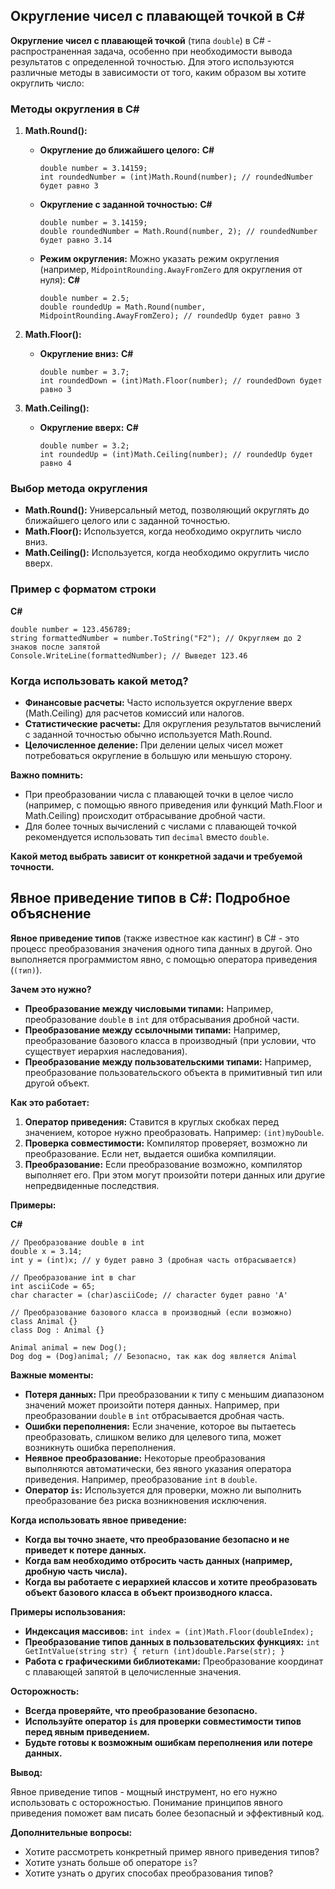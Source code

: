 ## Округление чисел с плавающей точкой в C#

**Округление чисел с плавающей точкой** (типа `double`) в C# - распространенная задача, особенно при необходимости вывода результатов с определенной точностью. Для этого используются различные методы в зависимости от того, каким образом вы хотите округлить число:

### Методы округления в C#

1. **Math.Round():**
   * **Округление до ближайшего целого:**
     **C#**

     ```
     double number = 3.14159;
     int roundedNumber = (int)Math.Round(number); // roundedNumber будет равно 3
     ```
   * **Округление с заданной точностью:**
     **C#**

     ```
     double number = 3.14159;
     double roundedNumber = Math.Round(number, 2); // roundedNumber будет равно 3.14
     ```
   * **Режим округления:** Можно указать режим округления (например, `MidpointRounding.AwayFromZero` для округления от нуля):
     **C#**

     ```
     double number = 2.5;
     double roundedUp = Math.Round(number, MidpointRounding.AwayFromZero); // roundedUp будет равно 3
     ```
2. **Math.Floor():**
   * **Округление вниз:**
     **C#**

     ```
     double number = 3.7;
     int roundedDown = (int)Math.Floor(number); // roundedDown будет равно 3
     ```
3. **Math.Ceiling():**
   * **Округление вверх:**
     **C#**

     ```
     double number = 3.2;
     int roundedUp = (int)Math.Ceiling(number); // roundedUp будет равно 4
     ```

### Выбор метода округления

* **Math.Round():** Универсальный метод, позволяющий округлять до ближайшего целого или с заданной точностью.
* **Math.Floor():** Используется, когда необходимо округлить число вниз.
* **Math.Ceiling():** Используется, когда необходимо округлить число вверх.

### Пример с форматом строки

**C#**

```
double number = 123.456789;
string formattedNumber = number.ToString("F2"); // Округляем до 2 знаков после запятой
Console.WriteLine(formattedNumber); // Выведет 123.46
```

### Когда использовать какой метод?

* **Финансовые расчеты:** Часто используется округление вверх (Math.Ceiling) для расчетов комиссий или налогов.
* **Статистические расчеты:** Для округления результатов вычислений с заданной точностью обычно используется Math.Round.
* **Целочисленное деление:** При делении целых чисел может потребоваться округление в большую или меньшую сторону.

**Важно помнить:**

* При преобразовании числа с плавающей точки в целое число (например, с помощью явного приведения или функций Math.Floor и Math.Ceiling) происходит отбрасывание дробной части.
* Для более точных вычислений с числами с плавающей точкой рекомендуется использовать тип `decimal` вместо `double`.

**Какой метод выбрать зависит от конкретной задачи и требуемой точности.**


## Явное приведение типов в C#: Подробное объяснение

**Явное приведение типов** (также известное как кастинг) в C# - это процесс преобразования значения одного типа данных в другой. Оно выполняется программистом явно, с помощью оператора приведения (`(тип)`).

**Зачем это нужно?**

* **Преобразование между числовыми типами:** Например, преобразование `double` в `int` для отбрасывания дробной части.
* **Преобразование между ссылочными типами:** Например, преобразование базового класса в производный (при условии, что существует иерархия наследования).
* **Преобразование между пользовательскими типами:** Например, преобразование пользовательского объекта в примитивный тип или другой объект.

**Как это работает:**

1. **Оператор приведения:** Ставится в круглых скобках перед значением, которое нужно преобразовать. Например: `(int)myDouble`.
2. **Проверка совместимости:** Компилятор проверяет, возможно ли преобразование. Если нет, выдается ошибка компиляции.
3. **Преобразование:** Если преобразование возможно, компилятор выполняет его. При этом могут произойти потери данных или другие непредвиденные последствия.

**Примеры:**

**C#**

```
// Преобразование double в int
double x = 3.14;
int y = (int)x; // y будет равно 3 (дробная часть отбрасывается)

// Преобразование int в char
int asciiCode = 65;
char character = (char)asciiCode; // character будет равно 'A'

// Преобразование базового класса в производный (если возможно)
class Animal {}
class Dog : Animal {}

Animal animal = new Dog();
Dog dog = (Dog)animal; // Безопасно, так как dog является Animal
```

**Важные моменты:**

* **Потеря данных:** При преобразовании к типу с меньшим диапазоном значений может произойти потеря данных. Например, при преобразовании `double` в `int` отбрасывается дробная часть.
* **Ошибки переполнения:** Если значение, которое вы пытаетесь преобразовать, слишком велико для целевого типа, может возникнуть ошибка переполнения.
* **Неявное преобразование:** Некоторые преобразования выполняются автоматически, без явного указания оператора приведения. Например, преобразование `int` в `double`.
* **Оператор `is`:** Используется для проверки, можно ли выполнить преобразование без риска возникновения исключения.

**Когда использовать явное приведение:**

* **Когда вы точно знаете, что преобразование безопасно и не приведет к потере данных.**
* **Когда вам необходимо отбросить часть данных (например, дробную часть числа).**
* **Когда вы работаете с иерархией классов и хотите преобразовать объект базового класса в объект производного класса.**

**Примеры использования:**

* **Индексация массивов:** `int index = (int)Math.Floor(doubleIndex);`
* **Преобразование типов данных в пользовательских функциях:** `int GetIntValue(string str) { return (int)double.Parse(str); }`
* **Работа с графическими библиотеками:** Преобразование координат с плавающей запятой в целочисленные значения.

**Осторожность:**

* **Всегда проверяйте, что преобразование безопасно.**
* **Используйте оператор `is` для проверки совместимости типов перед явным приведением.**
* **Будьте готовы к возможным ошибкам переполнения или потере данных.**

**Вывод:**

Явное приведение типов - мощный инструмент, но его нужно использовать с осторожностью. Понимание принципов явного приведения поможет вам писать более безопасный и эффективный код.

**Дополнительные вопросы:**

* Хотите рассмотреть конкретный пример явного приведения типов?
* Хотите узнать больше об операторе `is`?
* Хотите узнать о других способах преобразования типов?
